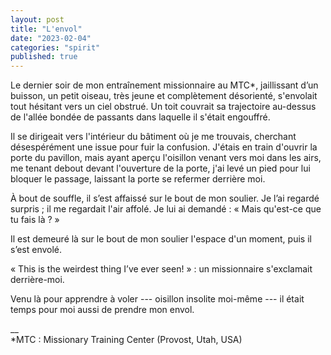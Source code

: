 ```yaml
---
layout: post
title: "L'envol"
date: "2023-02-04"
categories: "spirit"
published: true
---
```


Le dernier soir de mon entraînement missionnaire au MTC*, jaillissant d’un buisson, un petit oiseau, très jeune et complètement désorienté, s'envolait tout hésitant vers un ciel obstrué. Un toit couvrait sa trajectoire au-dessus de l'allée bondée de passants dans laquelle il s'était engouffré.  

Il se dirigeait vers l'intérieur du bâtiment où je me trouvais, cherchant désespérément une issue pour fuir la confusion. J'étais en train d'ouvrir la porte du pavillon, mais ayant aperçu l'oisillon venant vers moi dans les airs, me tenant debout devant l'ouverture de la porte, j'ai levé un pied pour lui bloquer le passage, laissant la porte se refermer derrière moi.

À bout de souffle, il s’est affaissé sur le bout de mon soulier. Je l’ai regardé surpris ; il me regardait l'air affolé. Je lui ai demandé : « Mais qu'est-ce que tu fais là ? »  

Il est demeuré là sur le bout de mon soulier l'espace d'un moment, puis il s’est envolé.

« This is the weirdest thing I’ve ever seen! » : un missionnaire s'exclamait derrière-moi.

Venu là pour apprendre à voler --- oisillon insolite moi-même --- il était temps pour moi aussi de prendre mon envol.

__  
*MTC : Missionary Training Center (Provost, Utah, USA)
